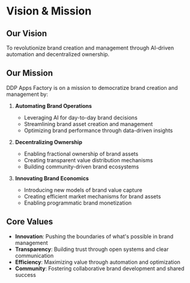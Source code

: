# Vision & Mission

## Our Vision

To revolutionize brand creation and management through AI-driven automation and decentralized ownership.

## Our Mission

DDP Apps Factory is on a mission to democratize brand creation and management by:

1. **Automating Brand Operations**
   - Leveraging AI for day-to-day brand decisions
   - Streamlining brand asset creation and management
   - Optimizing brand performance through data-driven insights

2. **Decentralizing Ownership**
   - Enabling fractional ownership of brand assets
   - Creating transparent value distribution mechanisms
   - Building community-driven brand ecosystems

3. **Innovating Brand Economics**
   - Introducing new models of brand value capture
   - Creating efficient market mechanisms for brand assets
   - Enabling programmatic brand monetization

## Core Values

- **Innovation**: Pushing the boundaries of what's possible in brand management
- **Transparency**: Building trust through open systems and clear communication
- **Efficiency**: Maximizing value through automation and optimization
- **Community**: Fostering collaborative brand development and shared success
